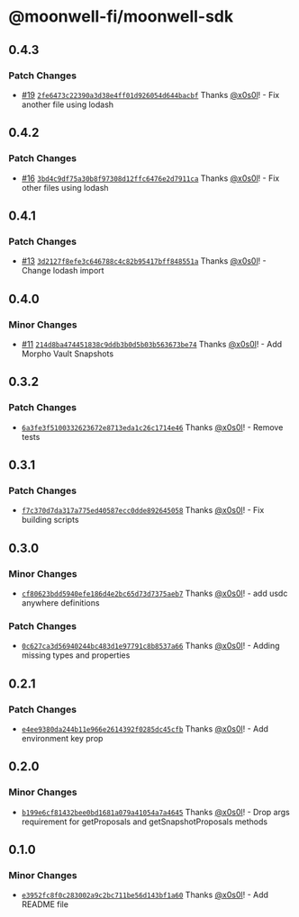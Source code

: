 # @moonwell-fi/moonwell-sdk

## 0.4.3

### Patch Changes

- [#19](https://github.com/moonwell-fi/moonwell-sdk/pull/19) [`2fe6473c22390a3d38e4ff01d926054d644bacbf`](https://github.com/moonwell-fi/moonwell-sdk/commit/2fe6473c22390a3d38e4ff01d926054d644bacbf) Thanks [@x0s0l](https://github.com/x0s0l)! - Fix another file using lodash

## 0.4.2

### Patch Changes

- [#16](https://github.com/moonwell-fi/moonwell-sdk/pull/16) [`3bd4c9df75a30b8f97308d12ffc6476e2d7911ca`](https://github.com/moonwell-fi/moonwell-sdk/commit/3bd4c9df75a30b8f97308d12ffc6476e2d7911ca) Thanks [@x0s0l](https://github.com/x0s0l)! - Fix other files using lodash

## 0.4.1

### Patch Changes

- [#13](https://github.com/moonwell-fi/moonwell-sdk/pull/13) [`3d2127f8efe3c646788c4c82b95417bff848551a`](https://github.com/moonwell-fi/moonwell-sdk/commit/3d2127f8efe3c646788c4c82b95417bff848551a) Thanks [@x0s0l](https://github.com/x0s0l)! - Change lodash import

## 0.4.0

### Minor Changes

- [#11](https://github.com/moonwell-fi/moonwell-sdk/pull/11) [`214d8ba474451838c9ddb3b0d5b03b563673be74`](https://github.com/moonwell-fi/moonwell-sdk/commit/214d8ba474451838c9ddb3b0d5b03b563673be74) Thanks [@x0s0l](https://github.com/x0s0l)! - Add Morpho Vault Snapshots

## 0.3.2

### Patch Changes

- [`6a3fe3f5100332623672e8713eda1c26c1714e46`](https://github.com/moonwell-fi/moonwell-sdk/commit/6a3fe3f5100332623672e8713eda1c26c1714e46) Thanks [@x0s0l](https://github.com/x0s0l)! - Remove tests

## 0.3.1

### Patch Changes

- [`f7c370d7da317a775ed40587ecc0dde892645058`](https://github.com/moonwell-fi/moonwell-sdk/commit/f7c370d7da317a775ed40587ecc0dde892645058) Thanks [@x0s0l](https://github.com/x0s0l)! - Fix building scripts

## 0.3.0

### Minor Changes

- [`cf80623bdd5940efe186d4e2bc65d73d7375aeb7`](https://github.com/moonwell-fi/moonwell-sdk/commit/cf80623bdd5940efe186d4e2bc65d73d7375aeb7) Thanks [@x0s0l](https://github.com/x0s0l)! - add usdc anywhere definitions

### Patch Changes

- [`0c627ca3d56940244bc483d1e97791c8b8537a66`](https://github.com/moonwell-fi/moonwell-sdk/commit/0c627ca3d56940244bc483d1e97791c8b8537a66) Thanks [@x0s0l](https://github.com/x0s0l)! - Adding missing types and properties

## 0.2.1

### Patch Changes

- [`e4ee9380da244b11e966e2614392f0285dc45cfb`](https://github.com/moonwell-fi/moonwell-sdk/commit/e4ee9380da244b11e966e2614392f0285dc45cfb) Thanks [@x0s0l](https://github.com/x0s0l)! - Add environment key prop

## 0.2.0

### Minor Changes

- [`b199e6cf81432bee0bd1681a079a41054a7a4645`](https://github.com/moonwell-fi/moonwell-sdk/commit/b199e6cf81432bee0bd1681a079a41054a7a4645) Thanks [@x0s0l](https://github.com/x0s0l)! - Drop args requirement for getProposals and getSnapshotProposals methods

## 0.1.0

### Minor Changes

- [`e3952fc8f0c283002a9c2bc711be56d143bf1a60`](https://github.com/moonwell-fi/moonwell-sdk/commit/e3952fc8f0c283002a9c2bc711be56d143bf1a60) Thanks [@x0s0l](https://github.com/x0s0l)! - Add README file
